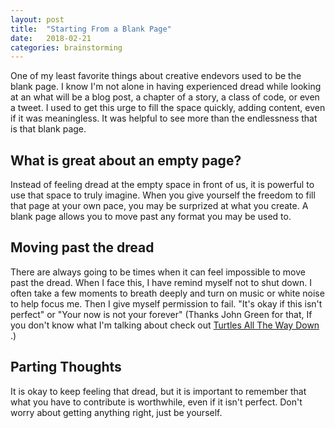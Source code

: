 ```yaml
---
layout: post
title:  "Starting From a Blank Page"
date:   2018-02-21 
categories: brainstorming
---
```


One of my least favorite things about creative endevors used to be the blank page. I know I'm not alone in having experienced dread while looking at an what will be a blog post, a chapter of a story, a class of code, or even a tweet. I used to get this urge to fill the space quickly, adding content, even if it was meaningless. It was helpful to see more than the endlessness that is that blank page. 

## What is great about an empty page?

Instead of feeling dread at the empty space in front of us, it is powerful to use that space to truly imagine. When you give yourself the freedom to fill that page at your own pace, you may be surprized at what you create. A blank page allows you to move past any format you may be used to. 

## Moving past the dread

There are always going to be times when it can feel impossible to move past the dread. When I face this, I have remind myself not to shut down. I often take a few moments to breath deeply and turn on music or white noise to help focus me. Then I give myself permission to fail. "It's okay if this isn't perfect" or "Your now is not your forever" (Thanks John Green for that, If you don't know what I'm talking about check out [Turtles All The Way Down](https://www.amazon.com/Turtles-All-Down-John-Green/dp/0525555366/ref=sr_1_3?ie=UTF8&qid=1519270652&sr=8-3&keywords=turtles+all+the+way+down) .)  

## Parting Thoughts

It is okay to keep feeling that dread, but it is important to remember that what you have to contribute is worthwhile, even if it isn't perfect. Don't worry about getting anything right, just be yourself. 